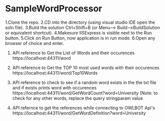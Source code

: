 # SampleWordProcessor

1.Clone the repo.
2.CD into the directory (using visual studio IDE open the soln file).
3.Build the solution Ctrl+Shift+B (or Menu--> Build-->BuildSolution or equivalent shortcut).
4.Makesure IISExpress is visible next to the Run button.
5.Click on Run Button, now application is in run mode.
6.Open any browser of choice and enter.
  1) API reference to Get the List of Words and their occurences
    https://localhost:44311/word  
    
  2) API reference to Get the TOP 10 most used words with their occurences
    https://localhost:44311/word/Top10Words
  3) API reference to check to see if a random word exists in the the txt file and if exists prints word with occurences
    https://localhost:44311/word/GetWordCount?word=University (Note: to check for any other words, replace the query stringparam value 
  4) API refernce to get the references while connecting to OWLBOT Api's
    https://localhost:44311/word/GetWordDefinition?word=University

